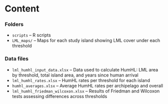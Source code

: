 # Content
### Folders
- `scripts` – R scripts
- `LML_maps/` – Maps for each study island showing LML cover under each threshold
### Data files
- `lml_humhl_input_data.xlsx` – Data used to calculate HumHL: LML area by threshold, total island area, and years since human arrival  
- `lml_humhl_rates.xlsx` – HumHL rates per threshold for each island  
- `humhl_averages.xlsx` – Average HumHL rates per archipelago and overall  
- `lml_humhl_friedman_wilcoxon.xlsx` – Results of Friedman and Wilcoxon tests assessing differences across thresholds


